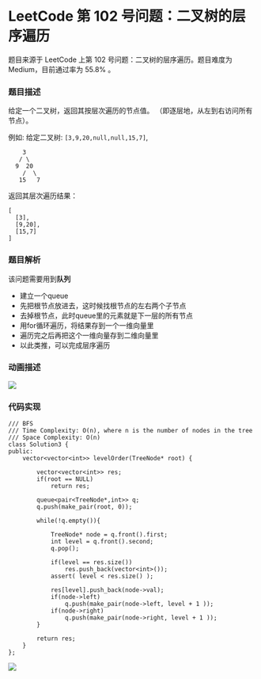 # LeetCode 第 102 号问题：二叉树的层序遍历

题目来源于 LeetCode 上第 102 号问题：二叉树的层序遍历。题目难度为 Medium，目前通过率为 55.8% 。

### 题目描述

给定一个二叉树，返回其按层次遍历的节点值。 （即逐层地，从左到右访问所有节点）。

例如:
给定二叉树: `[3,9,20,null,null,15,7]`,

```
    3
   / \
  9  20
    /  \
   15   7
```

返回其层次遍历结果：

```
[
  [3],
  [9,20],
  [15,7]
]
```

### 题目解析

该问题需要用到**队列**

- 建立一个queue
- 先把根节点放进去，这时候找根节点的左右两个子节点
- 去掉根节点，此时queue里的元素就是下一层的所有节点
- 用for循环遍历，将结果存到一个一维向量里
- 遍历完之后再把这个一维向量存到二维向量里
- 以此类推，可以完成层序遍历





### 动画描述

![](https://blog-1257126549.cos.ap-guangzhou.myqcloud.com/blog/2elr5.gif)



### 代码实现

```
/// BFS
/// Time Complexity: O(n), where n is the number of nodes in the tree
/// Space Complexity: O(n)
class Solution3 {
public:
    vector<vector<int>> levelOrder(TreeNode* root) {

        vector<vector<int>> res;
        if(root == NULL)
            return res;

        queue<pair<TreeNode*,int>> q;
        q.push(make_pair(root, 0));

        while(!q.empty()){

            TreeNode* node = q.front().first;
            int level = q.front().second;
            q.pop();

            if(level == res.size())
                res.push_back(vector<int>());
            assert( level < res.size() );

            res[level].push_back(node->val);
            if(node->left)
                q.push(make_pair(node->left, level + 1 ));
            if(node->right)
                q.push(make_pair(node->right, level + 1 ));
        }

        return res;
    }
};

```



![](../../Pictures/qrcode.jpg)